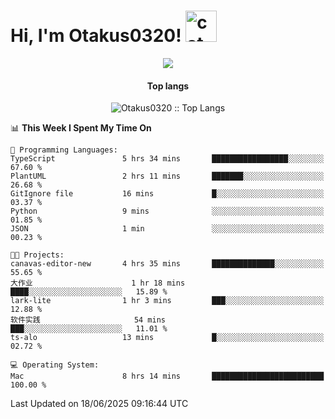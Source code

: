 <h1> Hi, I'm Otakus0320! <img src="https://media.giphy.com/media/mGcNjsfWAjY5AEZNw6/giphy.gif" width="50" alt="cat"></h1>

<p align="center"><a href="https://wakatime.com/@044d69d0-1253-4f60-96b6-5d19a0f9dde5"><img src="https://wakatime.com/badge/user/044d69d0-1253-4f60-96b6-5d19a0f9dde5.svg" /></a></p>

<h4 align="center">Top langs</h4>

<p align="center"><img src="https://github-readme-stats.vercel.app/api/top-langs/?username=Otakus0320&langs_count=10&theme=tokyonight&layout=compact&timestamp={{random_number}}" alt="Otakus0320 :: Top Langs" /></p>

<!--START_SECTION:waka-->
📊 **This Week I Spent My Time On** 

```text
💬 Programming Languages: 
TypeScript               5 hrs 34 mins       █████████████████░░░░░░░░   67.60 % 
PlantUML                 2 hrs 11 mins       ███████░░░░░░░░░░░░░░░░░░   26.68 % 
GitIgnore file           16 mins             █░░░░░░░░░░░░░░░░░░░░░░░░   03.37 % 
Python                   9 mins              ░░░░░░░░░░░░░░░░░░░░░░░░░   01.85 % 
JSON                     1 min               ░░░░░░░░░░░░░░░░░░░░░░░░░   00.23 % 

🐱‍💻 Projects: 
canavas-editor-new       4 hrs 35 mins       ██████████████░░░░░░░░░░░   55.65 % 
大作业                      1 hr 18 mins        ████░░░░░░░░░░░░░░░░░░░░░   15.89 % 
lark-lite                1 hr 3 mins         ███░░░░░░░░░░░░░░░░░░░░░░   12.88 % 
软件实践                     54 mins             ███░░░░░░░░░░░░░░░░░░░░░░   11.01 % 
ts-alo                   13 mins             █░░░░░░░░░░░░░░░░░░░░░░░░   02.72 % 

💻 Operating System: 
Mac                      8 hrs 14 mins       █████████████████████████   100.00 % 
```


 Last Updated on 18/06/2025 09:16:44 UTC
<!--END_SECTION:waka-->
